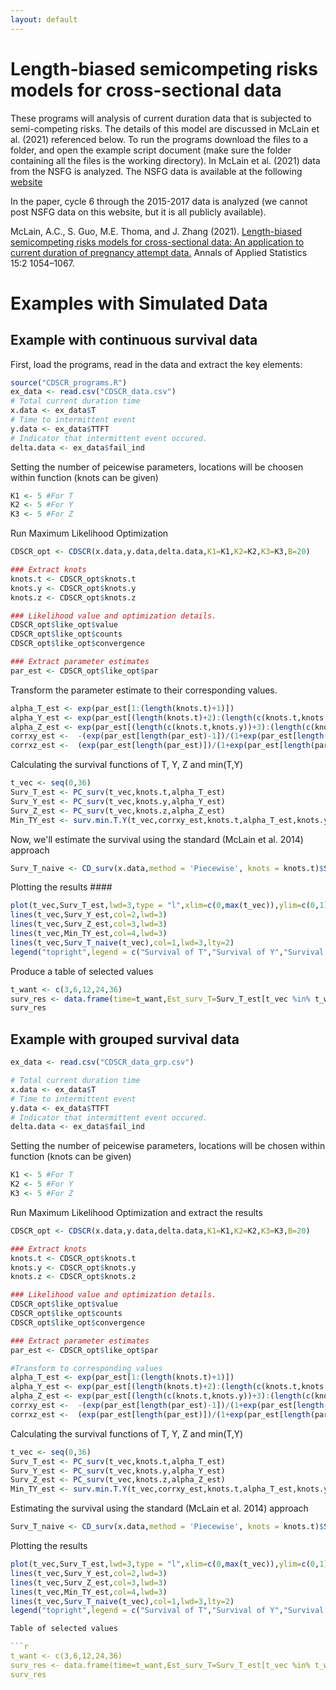 ```yaml
---
layout: default
---
```


# Length-biased semicompeting risks models for cross-sectional data

These programs will analysis of current duration data that is subjected to semi-competing risks. The details of this model are discussed in McLain et al. (2021) referenced below. To run the programs download the files to a folder, and open the example script document (make sure the folder containing all the files is the working directory). In McLain et al. (2021) data from the NSFG is analyzed. The NSFG data is available at the following [website](https://www.cdc.gov/nchs/nsfg/nsfg_questionnaires.htm)

In the paper, cycle 6 through the 2015-2017 data is analyzed (we cannot post NSFG data on this website, but it is all publicly available).

McLain, A.C., S. Guo, M.E. Thoma, and J. Zhang (2021). [Length-biased semicompeting risks models for cross-sectional data: An application to current duration of pregnancy attempt data.](https://projecteuclid.org/journals/annals-of-applied-statistics/volume-15/issue-2/Length-biased-semicompeting-risks-models-for-cross-sectional-data/10.1214/20-AOAS1428.full)  Annals of Applied Statistics 15:2 1054–1067.


# Examples with Simulated Data

## Example with continuous survival data

First, load the programs, read in the data and extract the key elements:

```r
source("CDSCR_programs.R")
ex_data <- read.csv("CDSCR_data.csv")
# Total current duration time
x.data <- ex_data$T 
# Time to intermittent event 
y.data <- ex_data$TTFT 
# Indicator that intermittent event occured.
delta.data <- ex_data$fail_ind 
```

Setting the number of peicewise parameters, locations will be choosen within function (knots can be given)
```r
K1 <- 5 #For T
K2 <- 5 #For Y
K3 <- 5 #For Z
```

Run Maximum Likelihood Optimization

```r
CDSCR_opt <- CDSCR(x.data,y.data,delta.data,K1=K1,K2=K2,K3=K3,B=20)

### Extract knots
knots.t <- CDSCR_opt$knots.t
knots.y <- CDSCR_opt$knots.y
knots.z <- CDSCR_opt$knots.z

### Likelihood value and optimization details.
CDSCR_opt$like_opt$value
CDSCR_opt$like_opt$counts
CDSCR_opt$like_opt$convergence

### Extract parameter estimates
par_est <- CDSCR_opt$like_opt$par
```

Transform the parameter estimate to their corresponding values.

```r
alpha_T_est <- exp(par_est[1:(length(knots.t)+1)])
alpha_Y_est <- exp(par_est[(length(knots.t)+2):(length(c(knots.t,knots.y))+2)])
alpha_Z_est <- exp(par_est[(length(c(knots.t,knots.y))+3):(length(c(knots.t,knots.y,knots.z))+3)])
corrxy_est <-  -(exp(par_est[length(par_est)-1])/(1+exp(par_est[length(par_est)-1])))
corrxz_est <-  (exp(par_est[length(par_est)])/(1+exp(par_est[length(par_est)])))
```
  
Calculating the survival functions of T, Y, Z and min(T,Y)

```r
t_vec <- seq(0,36)
Surv_T_est <- PC_surv(t_vec,knots.t,alpha_T_est)
Surv_Y_est <- PC_surv(t_vec,knots.y,alpha_Y_est)
Surv_Z_est <- PC_surv(t_vec,knots.z,alpha_Z_est)
Min_TY_est <- surv.min.T.Y(t_vec,corrxy_est,knots.t,alpha_T_est,knots.y,alpha_Y_est)
```

Now, we'll estimate the survival using the standard (McLain et al. 2014) approach

```r
Surv_T_naive <- CD_surv(x.data,method = 'Piecewise', knots = knots.t)$Surv_est
```

Plotting the results ####

```r
plot(t_vec,Surv_T_est,lwd=3,type = "l",xlim=c(0,max(t_vec)),ylim=c(0,1),ylab="Survival Function",xlab="Time",las=1)
lines(t_vec,Surv_Y_est,col=2,lwd=3)
lines(t_vec,Surv_Z_est,col=3,lwd=3)
lines(t_vec,Min_TY_est,col=4,lwd=3)
lines(t_vec,Surv_T_naive(t_vec),col=1,lwd=3,lty=2)
legend("topright",legend = c("Survival of T","Survival of Y","Survival of Z","Survival of min(T,Y)","Survival of T (naive)"),lwd=3,col=c(1:4,1),lty=c(rep(1,4),2))
```

Produce a table of selected values

```r
t_want <- c(3,6,12,24,36)
surv_res <- data.frame(time=t_want,Est_surv_T=Surv_T_est[t_vec %in% t_want],Naive_surv_T=Surv_T_naive(t_want),Est_surv_Y=Surv_Y_est[t_vec %in% t_want],Est_surv_Z=Surv_Z_est[t_vec %in% t_want],Est_surv_minTY=Min_TY_est[t_vec %in% t_want])
surv_res
```






## Example with grouped survival data

```r
ex_data <- read.csv("CDSCR_data_grp.csv")

# Total current duration time
x.data <- ex_data$T 
# Time to intermittent event 
y.data <- ex_data$TTFT 
# Indicator that intermittent event occured.
delta.data <- ex_data$fail_ind 
```

Setting the number of peicewise parameters, locations will be chosen within function (knots can be given)

```r
K1 <- 5 #For T
K2 <- 5 #For Y
K3 <- 5 #For Z
```

Run Maximum Likelihood Optimization and extract the results

```r
CDSCR_opt <- CDSCR(x.data,y.data,delta.data,K1=K1,K2=K2,K3=K3,B=20)

### Extract knots
knots.t <- CDSCR_opt$knots.t
knots.y <- CDSCR_opt$knots.y
knots.z <- CDSCR_opt$knots.z

### Likelihood value and optimization details.
CDSCR_opt$like_opt$value
CDSCR_opt$like_opt$counts
CDSCR_opt$like_opt$convergence

### Extract parameter estimates
par_est <- CDSCR_opt$like_opt$par

#Transform to corresponding values
alpha_T_est <- exp(par_est[1:(length(knots.t)+1)])
alpha_Y_est <- exp(par_est[(length(knots.t)+2):(length(c(knots.t,knots.y))+2)])
alpha_Z_est <- exp(par_est[(length(c(knots.t,knots.y))+3):(length(c(knots.t,knots.y,knots.z))+3)])
corrxy_est <-  -(exp(par_est[length(par_est)-1])/(1+exp(par_est[length(par_est)-1])))
corrxz_est <-  (exp(par_est[length(par_est)])/(1+exp(par_est[length(par_est)])))
```

Calculating the survival functions of T, Y, Z and min(T,Y)

```r
t_vec <- seq(0,36)
Surv_T_est <- PC_surv(t_vec,knots.t,alpha_T_est)
Surv_Y_est <- PC_surv(t_vec,knots.y,alpha_Y_est)
Surv_Z_est <- PC_surv(t_vec,knots.z,alpha_Z_est)
Min_TY_est <- surv.min.T.Y(t_vec,corrxy_est,knots.t,alpha_T_est,knots.y,alpha_Y_est)
```

Estimating the survival using the standard (McLain et al. 2014) approach

```r
Surv_T_naive <- CD_surv(x.data,method = 'Piecewise', knots = knots.t)$Surv_est
```

Plotting the results 

```r
plot(t_vec,Surv_T_est,lwd=3,type = "l",xlim=c(0,max(t_vec)),ylim=c(0,1),ylab="Survival Function",xlab="Time",las=1)
lines(t_vec,Surv_Y_est,col=2,lwd=3)
lines(t_vec,Surv_Z_est,col=3,lwd=3)
lines(t_vec,Min_TY_est,col=4,lwd=3)
lines(t_vec,Surv_T_naive(t_vec),col=1,lwd=3,lty=2)
legend("topright",legend = c("Survival of T","Survival of Y","Survival of Z","Survival of min(T,Y)","Survival of T (naive)"),lwd=3,col=c(1:4,1),lty=c(rep(1,4),2))

Table of selected values 

```r
t_want <- c(3,6,12,24,36)
surv_res <- data.frame(time=t_want,Est_surv_T=Surv_T_est[t_vec %in% t_want],Naive_surv_T=Surv_T_naive(t_want),Est_surv_Y=Surv_Y_est[t_vec %in% t_want],Est_surv_Z=Surv_Z_est[t_vec %in% t_want],Est_surv_minTY=Min_TY_est[t_vec %in% t_want])
surv_res
```



